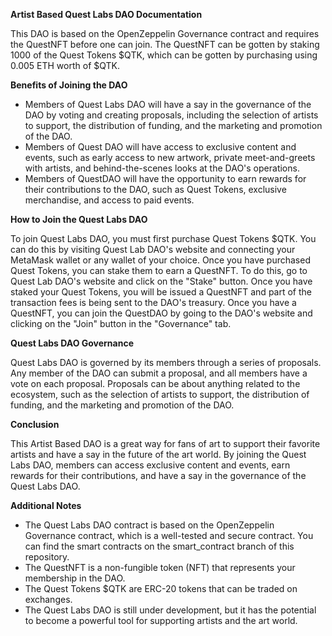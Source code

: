 
**Artist Based Quest Labs DAO Documentation**

This DAO is based on the OpenZeppelin Governance contract and requires the QuestNFT before one can join. The QuestNFT can be gotten by staking 1000 of the Quest Tokens $QTK, which can be gotten by purchasing using 0.005 ETH worth of $QTK.

**Benefits of Joining the DAO**

* Members of Quest Labs DAO will have a say in the governance of the DAO by voting and creating proposals, including the selection of artists to support, the distribution of funding, and the marketing and promotion of the DAO.
* Members of Quest DAO will have access to exclusive content and events, such as early access to new artwork, private meet-and-greets with artists, and behind-the-scenes looks at the DAO's operations.
* Members of QuestDAO will have the opportunity to earn rewards for their contributions to the DAO, such as Quest Tokens, exclusive merchandise, and access to paid events.

**How to Join the Quest Labs DAO**

To join Quest Labs DAO, you must first purchase Quest Tokens $QTK. You can do this by visiting Quest Lab DAO's website and connecting your MetaMask wallet or any wallet of your choice. Once you have purchased Quest Tokens, you can stake them to earn a QuestNFT. To do this, go to Quest Lab DAO's website and click on the "Stake" button. Once you have staked your Quest Tokens, you will be issued a QuestNFT and part of the transaction fees is being sent to the DAO's treasury. Once you have a QuestNFT, you can join the QuestDAO by going to the DAO's website and clicking on the "Join" button in the "Governance" tab.

**Quest Labs DAO Governance**

Quest Labs DAO is governed by its members through a series of proposals. Any member of the DAO can submit a proposal, and all members have a vote on each proposal. Proposals can be about anything related to the ecosystem, such as the selection of artists to support, the distribution of funding, and the marketing and promotion of the DAO.

**Conclusion**

This Artist Based DAO is a great way for fans of art to support their favorite artists and have a say in the future of the art world. By joining the Quest Labs DAO, members can access exclusive content and events, earn rewards for their contributions, and have a say in the governance of the Quest Labs DAO.

**Additional Notes**

* The Quest Labs DAO contract is based on the OpenZeppelin Governance contract, which is a well-tested and secure contract. You can find the smart contracts on the smart_contract branch of this repository.
* The QuestNFT is a non-fungible token (NFT) that represents your membership in the DAO.
* The Quest Tokens $QTK are ERC-20 tokens that can be traded on exchanges.
* The Quest Labs DAO is still under development, but it has the potential to become a powerful tool for supporting artists and the art world.